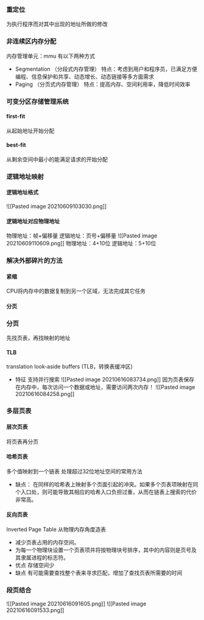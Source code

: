 ### 重定位
为执行程序而对其中出现的地址所做的修改
### 非连续区内存分配
内存管理单元：mmu
有以下两种方式
- Segmentation （分段式内存管理）
特点：考虑到用户和程序员，已满足方便编程、信息保护和共享、动态增长、动态链接等多方面需求
- Paging （分页式内存管理）
特点：提高内存、空间利用率，降低时间效率
### 可变分区存储管理系统
#### first-fit
从起始地址开始分配
#### best-fit
从剩余空间中最小的能满足请求的开始分配

### 逻辑地址映射
#### 逻辑地址格式
![[Pasted image 20210609103030.png]]
#### 逻辑地址对应物理地址
物理地址：帧+偏移量
逻辑地址：页号+偏移量
![[Pasted image 20210609110609.png]]
物理地址：4+10位
逻辑地址：5+10位
### 解决外部碎片的方法
#### 紧缩
CPU将内存中的数据复制到另一个区域，无法完成其它任务
#### 分页
### 分页
先找页表，再找映射的地址
#### TLB
translation look-aside buffers (TLB，转换表缓冲区)
- 特征
支持并行搜索
![[Pasted image 20210616083734.png]]
因为页表保存在内存中，每次访问一个数据或地址，需要访问两次内存！
![[Pasted image 20210616084258.png]]
### 多层页表
#### 层次页表
将页表再分页
#### 哈希页表
多个值映射到一个链表
处理超过32位地址空间的常用方法
- 缺点：
在同样的哈希表上映射多个页面引起的冲突。如果多个页表项映射在同个入口处，则可能导致其相应的哈希入口负担过重，从而在链表上搜索的代价非常高。
#### 反向页表
Inverted Page Table
从物理内存角度造表
- 减少页表占用的内存空间。
- 为每一个物理块设置一个页表项并将按物理块号排序，其中的内容则是页号及其隶属进程的标志符。
- 优点
 存储空间少
- 缺点
 有可能需要查找整个表来寻求匹配，增加了查找页表所需要的时间

### 段页结合
![[Pasted image 20210616091605.png]]
![[Pasted image 20210616091533.png]]

